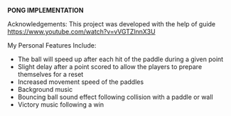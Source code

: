 **PONG IMPLEMENTATION**


Acknowledgements:
   This project was developed with the help of guide https://www.youtube.com/watch?v=vVGTZlnnX3U

My Personal Features Include:
  - The ball will speed up after each hit of the paddle during a given point
  - Slight delay after a point scored to allow the players to prepare themselves for a reset
  - Increased movement speed of the paddles
  - Background music
  - Bouncing ball sound effect following collision with a paddle or wall
  - Victory music following a win
